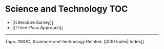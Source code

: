 # Science and Technology TOC
- [[Literature Survey]]
- [[Three-Pass Approach]]

---
Tags: #MOC, #science-and-technology
Related: [[000 Index| Index]]